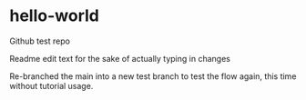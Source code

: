 # hello-world
Github test repo

Readme edit text for the sake of actually typing in changes 

Re-branched the main into a new test branch to test the flow again, this time without tutorial usage.
